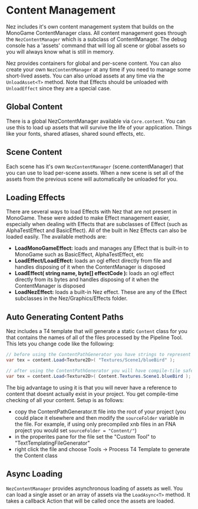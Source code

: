 Content Management
==========
Nez includes it's own content management system that builds on the MonoGame ContentManager class. All content management goes through the `NezContentManager` which is a subclass of ContentManager. The debug console has a 'assets' command that will log all scene or global assets so you will always know what is still in memory.

Nez provides containers for global and per-scene content. You can also create your own `NezContentManager` at any time if you need to manage some short-lived assets. You can also unload assets at any time via the `UnloadAsset<T>` method. Note that Effects should be unloaded with `UnloadEffect` since they are a special case.


## Global Content
There is a global NezContentManager available via `Core.content`. You can use this to load up assets that will survive the life of your application. Things like your fonts, shared atlases, shared sound effects, etc.


## Scene Content
Each scene has it's own `NezContentManager` (scene.contentManager) that you can use to load per-scene assets. When a new scene is set all of the assets from the previous scene will automatically be unloaded for you.



## Loading Effects
There are several ways to load Effects with Nez that are not present in MonoGame. These were added to make Effect management easier, especially when dealing with Effects that are subclasses of Effect (such as AlphaTestEffect and BasicEffect). All of the built in Nez Effects can also be loaded easily. The available methods are:

- **LoadMonoGameEffect<T>:** loads and manages any Effect that is built-in to MonoGame such as BasicEffect, AlphaTestEffect, etc
- **LoadEffect/LoadEffect<T>:** loads an ogl effect directly from file and handles disposing of it when the ContentManager is disposed
- **LoadEffect<T>( string name, byte[] effectCode ):** loads an ogl effect directly from its bytes and handles disposing of it when the ContentManager is disposed
- **LoadNezEffect:** loads a built-in Nez effect. These are any of the Effect subclasses in the Nez/Graphics/Effects folder.



## Auto Generating Content Paths
Nez includes a T4 template that will generate a static `Content` class for you that contains the names of all of the files processed by the Pipeline Tool. This lets you change code like the following:

```csharp
// before using the ContentPathGenerator you have strings to represent your content
var tex = content.Load<Texture2D>( "Textures/Scene1/blueBird" );

// after using the ContentPathGenerator you will have compile-tile safety for your content
var tex = content.Load<Texture2D>( Content.Textures.Scene1.blueBird );
```

The big advantage to using it is that you will never have a reference to content that doesnt actually exist in your project. You get compile-time checking of all your content. Setup is as follows:

- copy the ContentPathGenerator.tt file into the root of your project (you could place it elsewhere and then modify the `sourceFolder` variable in the file. For example, if using only precompiled xnb files in an FNA project you would set `sourceFolder = "Content/"`)
- in the properites pane for the file set the "Custom Tool" to "TextTemplatingFileGenerator"
- right click the file and choose Tools -> Process T4 Template to generate the Content class


## Async Loading
`NezContentManager` provides asynchronous loading of assets as well. You can load a single asset or an array of assets via the `LoadAsync<T>` method. It takes a callback Action that will be called once the assets are loaded.
